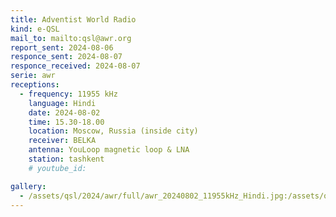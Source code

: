 ```yaml
---
title: Adventist World Radio
kind: e-QSL
mail_to: mailto:qsl@awr.org
report_sent: 2024-08-06
responce_sent: 2024-08-07
responce_received: 2024-08-07
serie: awr
receptions:
  - frequency: 11955 kHz
    language: Hindi
    date: 2024-08-02
    time: 15.30-18.00
    location: Moscow, Russia (inside city)
    receiver: BELKA
    antenna: YouLoop magnetic loop & LNA
    station: tashkent
    # youtube_id: 

gallery:
  - /assets/qsl/2024/awr/full/awr_20240802_11955kHz_Hindi.jpg:/assets/qsl/2024/awr/small/awr_20240802_11955kHz_Hindi.jpg
---
```

